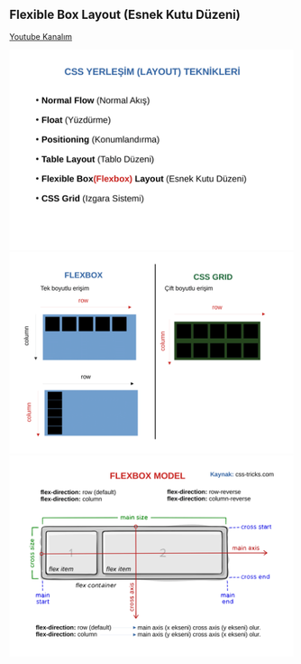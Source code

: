 ## Flexible Box Layout (Esnek Kutu Düzeni)

[Youtube Kanalım](https://www.youtube.com/channel/UCxSgy7kAjD5r9zXMxt9DtAQ?view_as=subscriber)

![Screenshot](0-Content/introduction1.png)
![Screenshot](0-Content/introduction2.png)
![Screenshot](0-Content/introduction3.png)